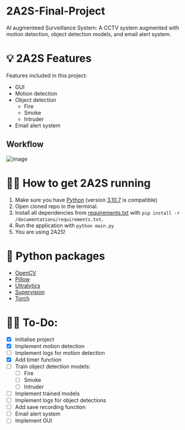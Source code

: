 # 2A2S-Final-Project
AI augmenteed Surveillance System: A CCTV system augmented with motion detection, object detection models, and email alert system.

# 💡 2A2S Features
Features included in this project:  
- GUI
- Motion detection
- Object detection
  - Fire
  - Smoke
  - Intruder
- Email alert system

## Workflow
![image](https://github.com/NaufalGhifari/2A2S-Final-Project/assets/85378958/3342d3cb-7e46-465d-b2ee-10f04d8b4d4e)

# 👨‍💻 How to get 2A2S running
1. Make sure you have [Python](https://www.python.org/downloads/) (version [3.10.7](https://www.python.org/downloads/release/python-3107/) is compatible)
2. Open cloned repo in the terminal.
3. Install all dependencies from [requirements.txt](https://github.com/NaufalGhifari/2A2S-Final-Project/blob/main/documentations/requirements.txt) with ```pip install -r /documentations/requirements.txt```.
4. Run the application with ```python main.py```
5. You are using 2A2S!

# 🐍 Python packages
- [OpenCV](https://pypi.org/project/opencv-python/)
- [Pillow](https://pypi.org/project/Pillow/)
- [Ultralytics](https://pypi.org/project/ultralytics/)
- [Supervision](https://pypi.org/project/supervision/)
- [Torch](https://pytorch.org/get-started/locally/)

# 👷‍♂ To-Do:
- [x] Initialise project
- [x] Implement motion detection
- [ ] Implement logs for motion detection
- [x] Add timer function
- [ ] Train object detection models:
  - [ ] Fire
  - [ ] Smoke
  - [ ] Intruder
- [ ] Implement trained models
- [ ] Implement logs for object detections
- [ ] Add save recording function
- [ ] Email alert system
- [ ] Implement GUI
